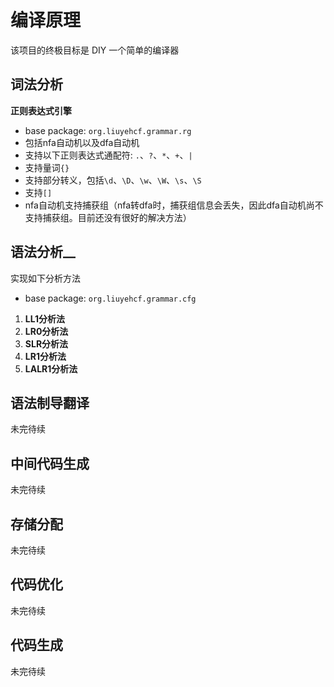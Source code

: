 # 编译原理

该项目的终极目标是 DIY 一个简单的编译器

## 词法分析

__正则表达式引擎__

* base package: `org.liuyehcf.grammar.rg`
* 包括nfa自动机以及dfa自动机
* 支持以下正则表达式通配符: `.`、`?`、`*`、`+`、`|`
* 支持量词`{}`
* 支持部分转义，包括`\d`、`\D`、`\w`、`\W`、`\s`、`\S`
* 支持`[]`
* nfa自动机支持捕获组（nfa转dfa时，捕获组信息会丢失，因此dfa自动机尚不支持捕获组。目前还没有很好的解决方法）

## 语法分析__

实现如下分析方法

* base package: `org.liuyehcf.grammar.cfg`
1. __LL1分析法__
1. __LR0分析法__
1. __SLR分析法__
1. __LR1分析法__
1. __LALR1分析法__

## 语法制导翻译

未完待续

## 中间代码生成

未完待续

## 存储分配

未完待续

## 代码优化

未完待续

## 代码生成

未完待续